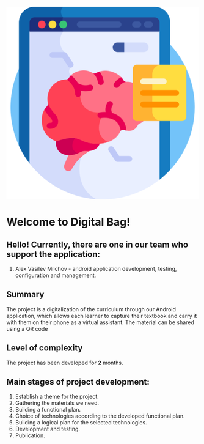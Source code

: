 ![LOGO](https://github.com/amilchov/DigitalBag/blob/master/app/src/main/res/drawable/digital_learning.png)
# Welcome to Digital Bag!

## Hello! Currently, there are one in our team who support the application:
 1. Alex Vasilev Milchov - android application development, testing, configuration and management.

## Summary


The project is a digitalization of the curriculum through our Android application, which allows each learner to capture their textbook and carry it with them on their phone as a virtual assistant. The material can be shared using a QR code
## Level of complexity

The project has been developed for **2** months.

## Main stages of project development:

 1. Establish a theme for the project.
 2. Gathering the materials we need.
 3. Building a functional plan.
 4. Choice of technologies according to the developed functional plan.
 5. Building a logical plan for the selected technologies.
 6. Development and testing.
 7. Publication.
